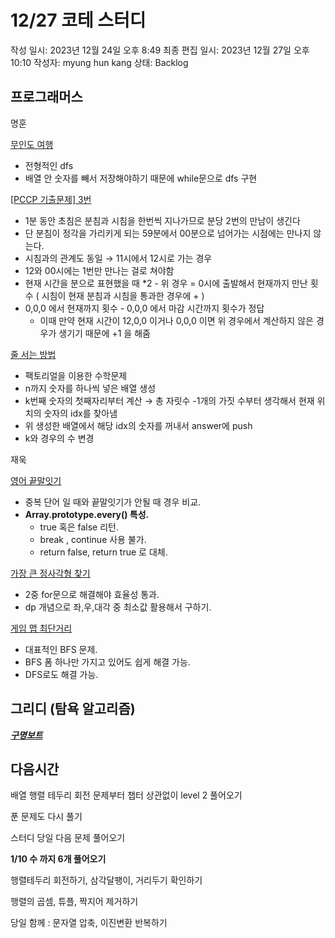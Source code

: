 # 12/27 코테 스터디

작성 일시: 2023년 12월 24일 오후 8:49
최종 편집 일시: 2023년 12월 27일 오후 10:10
작성자: myung hun kang
상태: Backlog

## 프로그래머스

명훈

[무인도 여행](https://school.programmers.co.kr/learn/courses/30/lessons/154540) 

- 전형적인 dfs
- 배열 안 숫자를 빼서 저장해야하기 때문에 while문으로 dfs 구현

[[PCCP 기출문제] 3번](https://school.programmers.co.kr/learn/courses/30/lessons/250135)

- 1분 동안 초침은 분침과 시침을 한번씩 지나가므로 분당 2번의 만남이 생긴다
- 단 분침이 정각을 가리키게 되는 59분에서 00분으로 넘어가는 시점에는 만나지 않는다.
- 시침과의 관계도 동일 → 11시에서 12시로 가는 경우
- 12와 00시에는 1번만 만나는 걸로 쳐야함
- 현재 시간을 분으로 표현했을 때  *2 -  위 경우 = 0시에 출발해서 현재까지 만난 횟수 ( 시침이 현재 분침과 시침을 통과한 경우에 + )
- 0,0,0 에서 현재까지 횟수 - 0,0,0 에서 마감 시간까지 횟수가 정답
    - 이때 만약 현재 시간이 12,0,0 이거나 0,0,0 이면 위 경우에서 계산하지 않은 경우가 생기기 때문에 +1 을 해줌

[줄 서는 방법](https://school.programmers.co.kr/learn/courses/30/lessons/12936) 

- 팩토리얼을 이용한 수학문제
- n까지 숫자를 하나씩 넣은 배열 생성
- k번째 숫자의 첫째자리부터 계산 → 총 자릿수 -1개의 가짓 수부터 생각해서 현재 위치의 숫자의 idx를 찾아냄
- 위 생성한 배열에서 해당 idx의 숫자를 꺼내서 answer에 push
- k와 경우의 수 변경

재욱

[영어 끝말잇기](https://school.programmers.co.kr/learn/courses/30/lessons/12981)

- 중복 단어 일 때와 끝말잇기가 안될 때 경우 비교.
- **Array.prototype.every() 특성.**
    - true 혹은 false 리턴.
    - break  , continue 사용 불가.
    - return false, return true 로 대체.

[가장 큰 정사각형 찾기](https://school.programmers.co.kr/learn/courses/30/lessons/12905)

- 2중 for문으로 해결해야 효율성 통과.
- dp 개념으로 좌,우,대각 중 최소값 활용해서 구하기.

[게임 맵 최단거리](https://school.programmers.co.kr/learn/courses/30/lessons/1844)

- 대표적인 BFS 문제.
- BFS 폼 하나만 가지고 있어도 쉽게 해결 가능.
- DFS로도 해결 가능.

## 그리디 (탐욕 알고리즘)

*****[구명보트](https://school.programmers.co.kr/learn/courses/30/lessons/42885)*****

## 다음시간

배열 행렬 테두리 회전 문제부터 챕터 상관없이 level 2 풀어오기

푼 문제도 다시 풀기

스터디 당일 다음 문제 풀어오기 

**1/10 수 까지 6개 풀어오기**

행렬테두리 회전하기, 삼각달팽이, 거리두기 확인하기

행렬의 곱셈, 튜플, 짝지어 제거하기 

당일 함께 : 문자열 압축, 이진변환 반복하기